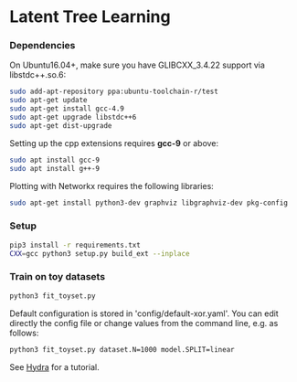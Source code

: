 # Latent Tree Learning

### Dependencies

On Ubuntu16.04+, make sure you have GLIBCXX_3.4.22 support via libstdc++.so.6:

```bash
sudo add-apt-repository ppa:ubuntu-toolchain-r/test
sudo apt-get update
sudo apt-get install gcc-4.9
sudo apt-get upgrade libstdc++6
sudo apt-get dist-upgrade
```

Setting up the cpp extensions requires **gcc-9** or above:

```bash
sudo apt install gcc-9
sudo apt install g++-9
```

Plotting with Networkx requires the following libraries:

```bash
sudo apt-get install python3-dev graphviz libgraphviz-dev pkg-config
```
### Setup
```bash
pip3 install -r requirements.txt
CXX=gcc python3 setup.py build_ext --inplace
```

### Train on toy datasets
```bash
python3 fit_toyset.py
```

Default configuration is stored in 'config/default-xor.yaml'. You can edit directly the config file or change values from the command line, e.g. as follows: 
```bash
python3 fit_toyset.py dataset.N=1000 model.SPLIT=linear
```
See [Hydra](https://hydra.cc/docs/intro/) for a tutorial.